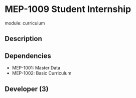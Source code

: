 # MEP-1009 Student Internship

module: curriculum

## Description

## Dependencies
- MEP-1001: Master Data
- MEP-1002: Basic Curriculum

## Developer (3)
